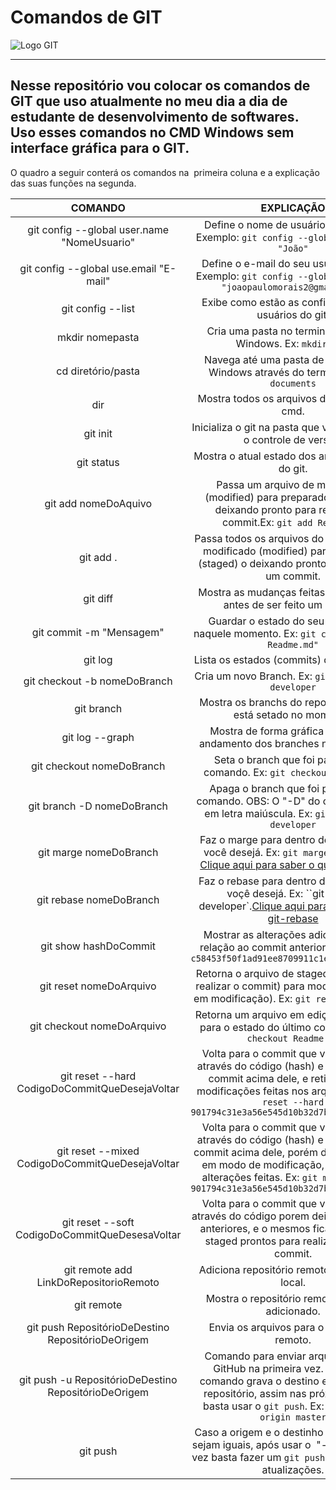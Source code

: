 # Comandos de GIT

 ![Logo GIT](https://github.com/joaopaulocm23/Comandos-de-GIT/blob/b08e01ee6971a20c53d1a3dbc3617c8cbb629595/Git-Logo-2Colorp.png)
 ***
## Nesse repositório vou colocar os comandos de GIT que uso atualmente no meu dia a dia de estudante de desenvolvimento de softwares. Uso esses comandos no CMD Windows sem interface gráfica para o GIT.

O quadro a seguir conterá os comandos na  primeira coluna e a explicação das suas funções na segunda.

COMANDO|EXPLICAÇÃO
:---: | :---:
git config --global user.name "NomeUsuario"|Define o nome de usuário do seu GIT. Exemplo: `git config --global user.name "João"`
git config --global use.email "E-mail"|Define o e-mail do seu usuário do GIT. Exemplo: `git config --global use.email "joaopaulomorais2@gmail.com"`
git config --list|Exibe como estão as configurações de usuários do git.
mkdir nomepasta|Cria uma pasta no terminal (cmd) do Windows. Ex: `mkdir git`.
cd diretório/pasta|Navega até uma pasta de arquivos do Windows através do terminal. Ex: `cd documents`
dir|Mostra todos os arquivos do diretório no cmd.
git init|Inicializa o git na pasta que você deseja ter o controle de versão.
git status|Mostra o atual estado dos arquivos dentro do git.
git add nomeDoAquivo|Passa um arquivo de modificado (modified) para preparado (staged) o deixando pronto para realizar um commit.Ex: `git add Readme.md`
git add .|Passa todos os arquivos do repositório de modificado (modified) para preparado (staged) o deixando pronto para realizar um commit.
git diff|Mostra as mudanças feitas nos arquivos antes de ser feito um commit.
git commit -m "Mensagem"|Guardar o estado do seu repositório naquele momento. Ex: `git commit -m "add Readme.md"`
git log|Lista os estados (commits) do repositório.
git checkout -b nomeDoBranch|Cria um novo Branch. Ex: `git checkout -b developer`
git branch|Mostra os branchs do repositório e qual está setado no momento.
git log --graph|Mostra de forma gráfica como foi o andamento dos branches no repositório
git checkout nomeDoBranch|Seta o branch que foi passado no comando. Ex: `git checkout developer`
git branch -D nomeDoBranch|Apaga o branch que foi passado no comando. OBS: O "-D" do comando esta em letra maiúscula. Ex: `git branch -D developer`
git marge nomeDoBranch|Faz o marge para dentro do branch que você desejá. Ex: `git marge developer`. [Clique aqui para saber o que git-marge](https://git-scm.com/docs/git-merge)
git rebase nomeDoBranch|Faz o rebase para dentro do branch que voçê desejá. Ex: ``git rebase developer`.[Clique aqui para saber o que git-rebase](https://git-scm.com/docs/git-rebase)
git show hashDoCommit|Mostrar as alterações adicionadas em relação ao commit anterior.Ex: `git show c58453f50f1ad91ee8709911c1ed68656ae67d43`
git reset nomeDoArquivo|Retorna o arquivo de staged (pronto para realizar o commit) para modified (arquivo em modificação). Ex: `git reset Readme.md`
git checkout nomeDoArquivo|Retorna um arquivo em edição (modified) para o estado do último commit. Ex: `git checkout Readme.md`
git reset --hard CodigoDoCommitQueDesejaVoltar| Volta para o commit  que você apontou através do código (hash) e elimina todos commit acima dele, e retira todas as modificações feitas nos arquivos. Ex: `git reset --hard 901794c31e3a56e545d10b32d7bc919fd4227a7b`
git reset --mixed CodigoDoCommitQueDesejaVoltar|Volta para o commit  que você apontou através do código (hash) e elimina todos commit acima dele, porém deixa o arquivo em modo de modificação, e não tira as alterações feitas. Ex: `git mixed --hard 901794c31e3a56e545d10b32d7bc919fd4227a7b`
git reset --soft CodigoDoCommitQueDesesaVoltar|Volta para o commit que você apontou através do código porem deixa os arquivos anteriores, e o mesmos ficam em modo staged prontos para realizar um novo commit.
git remote add LinkDoRepositorioRemoto|Adiciona repositório remoto (GitHub) ao local.  
git remote|Mostra o repositório remoto que está adicionado.
git push RepositórioDeDestino RepositórioDeOrigem| Envia os arquivos para o repositório remoto.
git push -u  RepositórioDeDestino RepositórioDeOrigem|Comando para enviar arquivos para o GitHub na primeira vez.  O "-u" do comando grava o destino e a origem do repositório, assim nas próximas vezes basta usar o `git push`. Ex: `git push -u origin master`
git push|Caso a origem e o destinho do repositório sejam iguais, após usar o  "-u" da primeira vez basta fazer um `git push` para enviar as atualizações.
